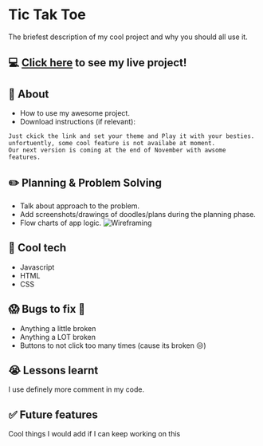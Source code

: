 # Tic Tak Toe

The briefest description of my cool project and why you should all use it.

## :computer: [Click here](https://moghatt.github.io/tic-tak-toe/) to see my live project!

## :page_facing_up: About

- How to use my awesome project.
- Download instructions (if relevant):

```
Just ckick the link and set your theme and Play it with your besties.
unfortuently, some cool feature is not availabe at moment.
Our next version is coming at the end of November with awsome features.
```

## :pencil2: Planning & Problem Solving

- Talk about approach to the problem.
- Add screenshots/drawings of doodles/plans during the planning phase.
- Flow charts of app logic.
  ![Wireframing](https://images.unsplash.com/photo-1581291518633-83b4ebd1d83e?ixlib=rb-1.2.1&ixid=MnwxMjA3fDB8MHxwaG90by1wYWdlfHx8fGVufDB8fHx8&auto=format&fit=crop&w=1170&q=80)

## :rocket: Cool tech

- Javascript
- HTML
- CSS


## :scream: Bugs to fix :poop:

- Anything a little broken
- Anything a LOT broken
- Buttons to not click too many times (cause its broken :unamused:)

## :sob: Lessons learnt

I use definely more comment in my code.

## :white_check_mark: Future features

Cool things I would add if I can keep working on this
